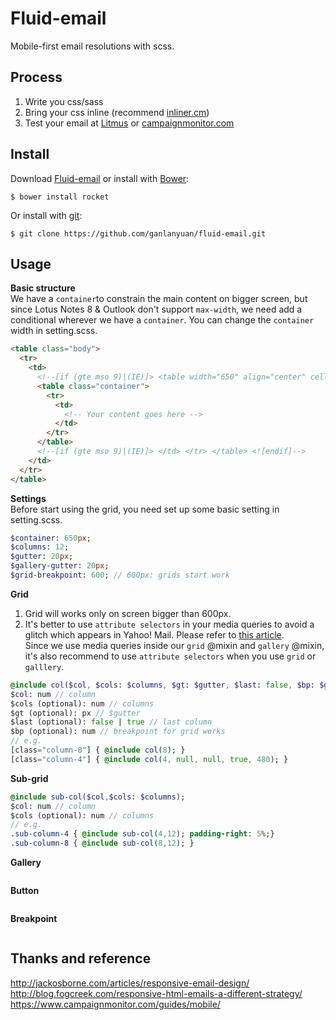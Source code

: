# Fluid-email
Mobile-first email resolutions with scss.

## Process
1. Write you css/sass   
2. Bring your css inline (recommend [inliner.cm](http://inliner.cm/))   
3. Test your email at [Litmus](https://litmus.com/) or [campaignmonitor.com](https://www.campaignmonitor.com/)   

## Install
Download [Fluid-email](https://github.com/ganlanyuan/fluid-email/archive/master.zip) or install with [Bower](http://bower.io/): 
````
$ bower install rocket
````
Or install with [git](http://www.git-scm.com/):
````
$ git clone https://github.com/ganlanyuan/fluid-email.git
````

## Usage
**Basic structure**   
We have a `container`to constrain the main content on bigger screen, but since Lotus Notes 8 & Outlook don't support `max-width`, we need add a conditional wherever we have a `container`. You can change the `container` width in setting.scss. 
```` html
<table class="body">
  <tr>
    <td>
      <!--[if (gte mso 9)|(IE)]> <table width="650" align="center" cellpadding="0" cellspacing="0" border="0"> <tr> <td> <![endif]-->
      <table class="container">
        <tr>
          <td>
            <!-- Your content goes here -->
          </td>
        </tr>
      </table>
      <!--[if (gte mso 9)|(IE)]> </td> </tr> </table> <![endif]-->
    </td>
  </tr>
</table>
````
**Settings**   
Before start using the grid, you need set up some basic setting in setting.scss.
```` sass
$container: 650px;
$columns: 12;
$gutter: 20px;
$gallery-gutter: 20px;
$grid-breakpoint: 600; // 600px: grids start work
````
**Grid**  
1. Grid will works only on screen bigger than 600px.
2. It's better to use `attribute selectors` in your media queries to avoid a glitch which appears in Yahoo! Mail. Please refer to [this article](https://www.campaignmonitor.com/blog/post/3457/media-query-issues-in-yahoo-mail-mobile-email/).   
Since we use media queries inside our `grid` @mixin and `gallery` @mixin, it's also recommend to use `attribute selectors` when you use `grid` or `galllery`.
```` sass
@include col($col, $cols: $columns, $gt: $gutter, $last: false, $bp: $grid-breakpoint);
$col: num // column
$cols (optional): num // columns
$gt (optional): px // $gutter
$last (optional): false | true // last column
$bp (optional): num // breakpoint for grid works
// e.g.
[class="column-8"] { @include col(8); }
[class="column-4"] { @include col(4, null, null, true, 480); }
````

**Sub-grid**  
```` sass
@include sub-col($col,$cols: $columns);
$col: num // column
$cols (optional): num // columns
// e.g.
.sub-column-4 { @include sub-col(4,12); padding-right: 5%;}
.sub-column-8 { @include sub-col(8,12); }
````

**Gallery**  
```` sass
````

**Button**  
```` sass
````

**Breakpoint**  
```` sass
````

## Thanks and reference
<http://jackosborne.com/articles/responsive-email-design/>   
<http://blog.fogcreek.com/responsive-html-emails-a-different-strategy/>   
<https://www.campaignmonitor.com/guides/mobile/>   
